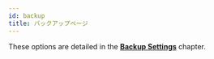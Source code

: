 ```yaml
---
id: backup
title: バックアップページ
---
```


These options are detailed in the [**Backup Settings**](../Backup/settings.md) chapter.
